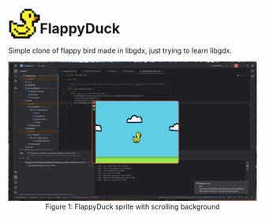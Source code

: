 <img align="left" width="64" height="64" src="screenshots/logo.png"> <h1>FlappyDuck</h1> 
Simple clone of flappy bird made in libgdx, just trying to learn libgdx.

<center>
  <img src="screenshots/screenshot_0.png">
  Figure 1: FlappyDuck sprite with scrolling background
</center>